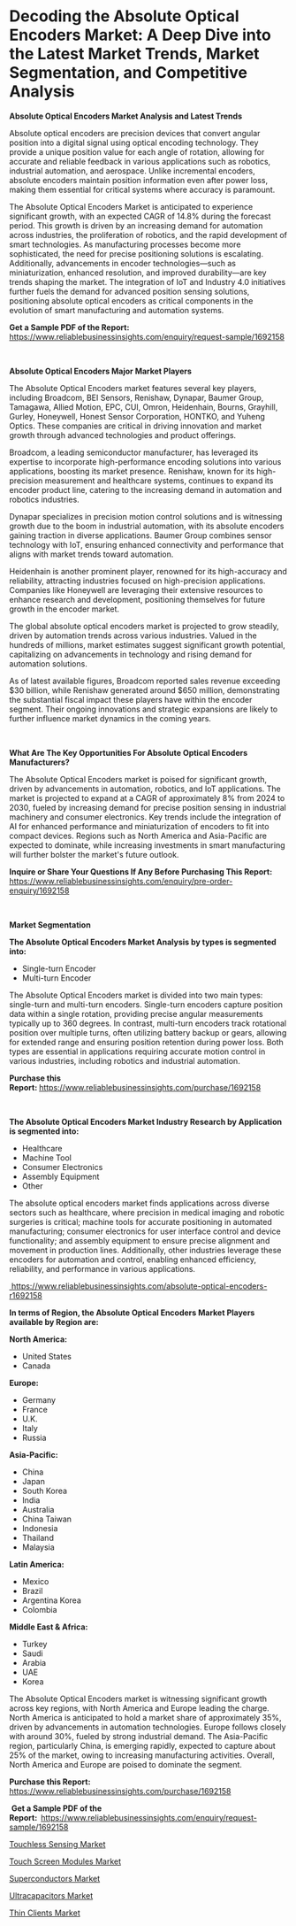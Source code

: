 <p><h1>Decoding the Absolute Optical Encoders Market: A Deep Dive into the Latest Market Trends, Market Segmentation, and Competitive Analysis</h1></p><p><strong>Absolute Optical Encoders Market Analysis and Latest Trends</strong></p>
<p><p>Absolute optical encoders are precision devices that convert angular position into a digital signal using optical encoding technology. They provide a unique position value for each angle of rotation, allowing for accurate and reliable feedback in various applications such as robotics, industrial automation, and aerospace. Unlike incremental encoders, absolute encoders maintain position information even after power loss, making them essential for critical systems where accuracy is paramount.</p><p>The Absolute Optical Encoders Market is anticipated to experience significant growth, with an expected CAGR of 14.8% during the forecast period. This growth is driven by an increasing demand for automation across industries, the proliferation of robotics, and the rapid development of smart technologies. As manufacturing processes become more sophisticated, the need for precise positioning solutions is escalating. Additionally, advancements in encoder technologies—such as miniaturization, enhanced resolution, and improved durability—are key trends shaping the market. The integration of IoT and Industry 4.0 initiatives further fuels the demand for advanced position sensing solutions, positioning absolute optical encoders as critical components in the evolution of smart manufacturing and automation systems.</p></p>
<p><strong>Get a Sample PDF of the Report:&nbsp;</strong> <a href="https://www.reliablebusinessinsights.com/enquiry/request-sample/1692158?utm_campaign=57&utm_medium=2&utm_source=Github&utm_content=ia&utm_term=06042025&utm_id=absolute-optical-encoders">https://www.reliablebusinessinsights.com/enquiry/request-sample/1692158</a></p>
<p>&nbsp;</p>
<p><strong>Absolute Optical Encoders Major Market Players</strong></p>
<p><p>The Absolute Optical Encoders market features several key players, including Broadcom, BEI Sensors, Renishaw, Dynapar, Baumer Group, Tamagawa, Allied Motion, EPC, CUI, Omron, Heidenhain, Bourns, Grayhill, Gurley, Honeywell, Honest Sensor Corporation, HONTKO, and Yuheng Optics. These companies are critical in driving innovation and market growth through advanced technologies and product offerings.</p><p>Broadcom, a leading semiconductor manufacturer, has leveraged its expertise to incorporate high-performance encoding solutions into various applications, boosting its market presence. Renishaw, known for its high-precision measurement and healthcare systems, continues to expand its encoder product line, catering to the increasing demand in automation and robotics industries.</p><p>Dynapar specializes in precision motion control solutions and is witnessing growth due to the boom in industrial automation, with its absolute encoders gaining traction in diverse applications. Baumer Group combines sensor technology with IoT, ensuring enhanced connectivity and performance that aligns with market trends toward automation.</p><p>Heidenhain is another prominent player, renowned for its high-accuracy and reliability, attracting industries focused on high-precision applications. Companies like Honeywell are leveraging their extensive resources to enhance research and development, positioning themselves for future growth in the encoder market.</p><p>The global absolute optical encoders market is projected to grow steadily, driven by automation trends across various industries. Valued in the hundreds of millions, market estimates suggest significant growth potential, capitalizing on advancements in technology and rising demand for automation solutions. </p><p>As of latest available figures, Broadcom reported sales revenue exceeding $30 billion, while Renishaw generated around $650 million, demonstrating the substantial fiscal impact these players have within the encoder segment. Their ongoing innovations and strategic expansions are likely to further influence market dynamics in the coming years.</p></p>
<p>&nbsp;</p>
<p><strong>What Are The Key Opportunities For Absolute Optical Encoders Manufacturers?</strong></p>
<p><p>The Absolute Optical Encoders market is poised for significant growth, driven by advancements in automation, robotics, and IoT applications. The market is projected to expand at a CAGR of approximately 8% from 2024 to 2030, fueled by increasing demand for precise position sensing in industrial machinery and consumer electronics. Key trends include the integration of AI for enhanced performance and miniaturization of encoders to fit into compact devices. Regions such as North America and Asia-Pacific are expected to dominate, while increasing investments in smart manufacturing will further bolster the market's future outlook.</p></p>
<p><strong>Inquire or Share Your Questions If Any Before Purchasing This Report:</strong> <a href="https://www.reliablebusinessinsights.com/enquiry/pre-order-enquiry/1692158?utm_campaign=57&utm_medium=2&utm_source=Github&utm_content=ia&utm_term=06042025&utm_id=absolute-optical-encoders">https://www.reliablebusinessinsights.com/enquiry/pre-order-enquiry/1692158</a></p>
<p>&nbsp;</p>
<p><strong>Market Segmentation</strong></p>
<p><strong>The Absolute Optical Encoders Market Analysis by types is segmented into:</strong></p>
<p><ul><li>Single-turn Encoder</li><li>Multi-turn Encoder</li></ul></p>
<p><p>The Absolute Optical Encoders market is divided into two main types: single-turn and multi-turn encoders. Single-turn encoders capture position data within a single rotation, providing precise angular measurements typically up to 360 degrees. In contrast, multi-turn encoders track rotational position over multiple turns, often utilizing battery backup or gears, allowing for extended range and ensuring position retention during power loss. Both types are essential in applications requiring accurate motion control in various industries, including robotics and industrial automation.</p></p>
<p><strong>Purchase this Report:&nbsp;</strong><a href="https://www.reliablebusinessinsights.com/purchase/1692158?utm_campaign=57&utm_medium=2&utm_source=Github&utm_content=ia&utm_term=06042025&utm_id=absolute-optical-encoders">https://www.reliablebusinessinsights.com/purchase/1692158</a></p>
<p>&nbsp;</p>
<p><strong>The Absolute Optical Encoders Market Industry Research by Application is segmented into:</strong></p>
<p><ul><li>Healthcare</li><li>Machine Tool</li><li>Consumer Electronics</li><li>Assembly Equipment</li><li>Other</li></ul></p>
<p><p>The absolute optical encoders market finds applications across diverse sectors such as healthcare, where precision in medical imaging and robotic surgeries is critical; machine tools for accurate positioning in automated manufacturing; consumer electronics for user interface control and device functionality; and assembly equipment to ensure precise alignment and movement in production lines. Additionally, other industries leverage these encoders for automation and control, enabling enhanced efficiency, reliability, and performance in various applications.</p></p>
<p><a href="https://www.reliablebusinessinsights.com/absolute-optical-encoders-r1692158?utm_campaign=57&utm_medium=2&utm_source=Github&utm_content=ia&utm_term=06042025&utm_id=absolute-optical-encoders">&nbsp;https://www.reliablebusinessinsights.com/absolute-optical-encoders-r1692158</a></p>
<p><strong>In terms of Region, the Absolute Optical Encoders Market Players available by Region are:</strong></p>
<p>
    <p> <strong> North America: </strong>
        <ul>
            <li>United States</li>
            <li>Canada</li>
        </ul>
        </p> 
    <p> <strong> Europe: </strong>
        <ul>
            <li>Germany</li>
            <li>France</li>
            <li>U.K.</li>
            <li>Italy</li>
            <li>Russia</li>
        </ul>
        </p> 
    <p> <strong> Asia-Pacific: </strong>
        <ul>
            <li>China</li>
            <li>Japan</li>
            <li>South Korea</li>
            <li>India</li>
            <li>Australia</li>
            <li>China Taiwan</li>
            <li>Indonesia</li>
            <li>Thailand</li>
            <li>Malaysia</li>
        </ul>
        </p> 
    <p> <strong> Latin America: </strong>
        <ul>
            <li>Mexico</li>
            <li>Brazil</li>
            <li>Argentina Korea</li>
            <li>Colombia</li>
        </ul>
        </p> 
    <p> <strong> Middle East & Africa: </strong>
        <ul>
            <li>Turkey</li>
            <li>Saudi</li>
            <li>Arabia</li>
            <li>UAE</li>
            <li>Korea</li>
        </ul>
    </p>
    </p>
<p><p>The Absolute Optical Encoders market is witnessing significant growth across key regions, with North America and Europe leading the charge. North America is anticipated to hold a market share of approximately 35%, driven by advancements in automation technologies. Europe follows closely with around 30%, fueled by strong industrial demand. The Asia-Pacific region, particularly China, is emerging rapidly, expected to capture about 25% of the market, owing to increasing manufacturing activities. Overall, North America and Europe are poised to dominate the segment.</p></p>
<p><strong>Purchase this Report: </strong><a href="https://www.reliablebusinessinsights.com/purchase/1692158?utm_campaign=57&utm_medium=2&utm_source=Github&utm_content=ia&utm_term=06042025&utm_id=absolute-optical-encoders">https://www.reliablebusinessinsights.com/purchase/1692158</a></p>
<p>&nbsp;<strong>Get a Sample PDF of the Report:&nbsp;&nbsp;</strong><a href="https://www.reliablebusinessinsights.com/enquiry/request-sample/1692158?utm_campaign=57&utm_medium=2&utm_source=Github&utm_content=ia&utm_term=06042025&utm_id=absolute-optical-encoders">https://www.reliablebusinessinsights.com/enquiry/request-sample/1692158</a></p>
<p><strong></strong></p>
<p><p><a href="https://github.com/rjaibiagha/Market-Research-Report-List-1/blob/main/touchless-sensing-market.md?utm_campaign=57&utm_medium=2&utm_source=Github&utm_content=ia&utm_term=06042025&utm_id=absolute-optical-encoders">Touchless Sensing Market</a></p><p><a href="https://github.com/rumaskdallys2/Market-Research-Report-List-1/blob/main/touch-screen-modules-market.md?utm_campaign=57&utm_medium=2&utm_source=Github&utm_content=ia&utm_term=06042025&utm_id=absolute-optical-encoders">Touch Screen Modules Market</a></p><p><a href="https://github.com/abdhsheila7/Market-Research-Report-List-1/blob/main/superconductors-market.md?utm_campaign=57&utm_medium=2&utm_source=Github&utm_content=ia&utm_term=06042025&utm_id=absolute-optical-encoders">Superconductors Market</a></p><p><a href="https://github.com/brinnoifon/Market-Research-Report-List-1/blob/main/ultracapacitors-market.md?utm_campaign=57&utm_medium=2&utm_source=Github&utm_content=ia&utm_term=06042025&utm_id=absolute-optical-encoders">Ultracapacitors Market</a></p><p><a href="https://github.com/godekkutero4/Market-Research-Report-List-1/blob/main/thin-clients-market.md?utm_campaign=57&utm_medium=2&utm_source=Github&utm_content=ia&utm_term=06042025&utm_id=absolute-optical-encoders">Thin Clients Market</a></p></p>